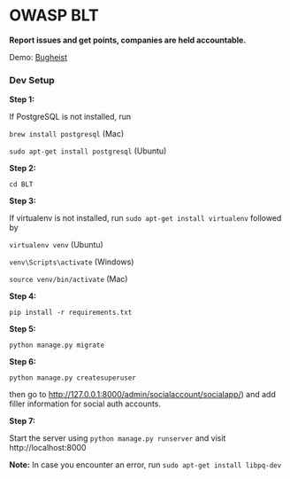 # OWASP BLT

**Report issues and get points, companies are held accountable.**

Demo: [Bugheist](http://bugheist.com/)

### Dev Setup
**Step 1:**

If PostgreSQL is not installed, run 

`brew install postgresql` (Mac)

`sudo apt-get install postgresql` (Ubuntu) 

**Step 2:**

`cd BLT`

**Step 3:**

If virtualenv is not installed, run `sudo apt-get install virtualenv` followed by

`virtualenv venv` (Ubuntu)

`venv\Scripts\activate` (Windows)

`source venv/bin/activate` (Mac)

**Step 4:**

`pip install -r requirements.txt`

**Step 5:**

`python manage.py migrate`

**Step 6:**

`python manage.py createsuperuser`

then go to http://127.0.0.1:8000/admin/socialaccount/socialapp/) and add filler information for social auth accounts.

**Step 7:**

Start the server using `python manage.py runserver` and visit http://localhost:8000

**Note:** In case you encounter an error, run `sudo apt-get install libpq-dev`
